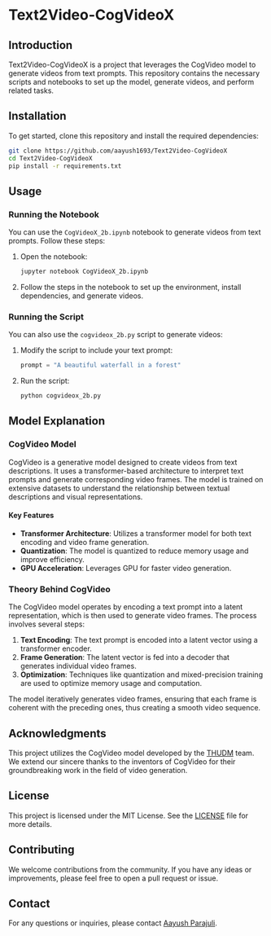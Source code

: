 # Text2Video-CogVideoX

## Introduction

Text2Video-CogVideoX is a project that leverages the CogVideo model to generate videos from text prompts. This repository contains the necessary scripts and notebooks to set up the model, generate videos, and perform related tasks.

## Installation

To get started, clone this repository and install the required dependencies:

```bash
git clone https://github.com/aayush1693/Text2Video-CogVideoX
cd Text2Video-CogVideoX
pip install -r requirements.txt
```

## Usage

### Running the Notebook

You can use the `CogVideoX_2b.ipynb` notebook to generate videos from text prompts. Follow these steps:

1. Open the notebook:
    ```bash
    jupyter notebook CogVideoX_2b.ipynb
    ```

2. Follow the steps in the notebook to set up the environment, install dependencies, and generate videos.

### Running the Script

You can also use the `cogvideox_2b.py` script to generate videos:

1. Modify the script to include your text prompt:
    ```python
    prompt = "A beautiful waterfall in a forest"
    ```

2. Run the script:
    ```bash
    python cogvideox_2b.py
    ```

## Model Explanation

### CogVideo Model

CogVideo is a generative model designed to create videos from text descriptions. It uses a transformer-based architecture to interpret text prompts and generate corresponding video frames. The model is trained on extensive datasets to understand the relationship between textual descriptions and visual representations.

#### Key Features

- **Transformer Architecture**: Utilizes a transformer model for both text encoding and video frame generation.
- **Quantization**: The model is quantized to reduce memory usage and improve efficiency.
- **GPU Acceleration**: Leverages GPU for faster video generation.

### Theory Behind CogVideo

The CogVideo model operates by encoding a text prompt into a latent representation, which is then used to generate video frames. The process involves several steps:

1. **Text Encoding**: The text prompt is encoded into a latent vector using a transformer encoder.
2. **Frame Generation**: The latent vector is fed into a decoder that generates individual video frames.
3. **Optimization**: Techniques like quantization and mixed-precision training are used to optimize memory usage and computation.

The model iteratively generates video frames, ensuring that each frame is coherent with the preceding ones, thus creating a smooth video sequence.

## Acknowledgments

This project utilizes the CogVideo model developed by the [THUDM](https://github.com/THUDM/CogVideo) team. We extend our sincere thanks to the inventors of CogVideo for their groundbreaking work in the field of video generation.

## License

This project is licensed under the MIT License. See the [LICENSE](./LICENSE) file for more details.

## Contributing

We welcome contributions from the community. If you have any ideas or improvements, please feel free to open a pull request or issue.

## Contact

For any questions or inquiries, please contact [Aayush Parajuli](mailto:parajuliaayush@gmail.com).



